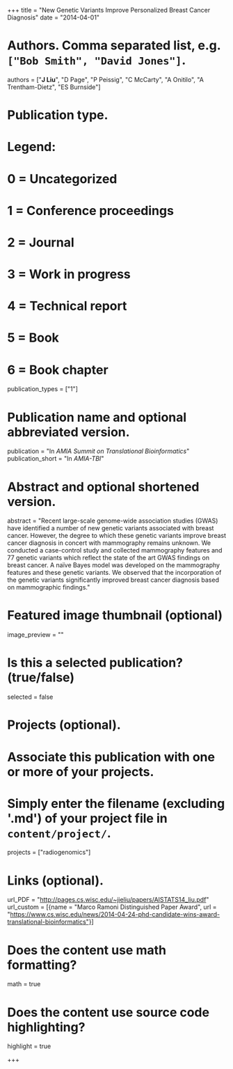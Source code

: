 +++
title = "New Genetic Variants Improve Personalized Breast Cancer Diagnosis"
date = "2014-04-01"

# Authors. Comma separated list, e.g. `["Bob Smith", "David Jones"]`.
authors = ["__J Liu__", "D Page", "P Peissig", "C McCarty", "A Onitilo", "A Trentham-Dietz", "ES Burnside"]

# Publication type.
# Legend:
# 0 = Uncategorized
# 1 = Conference proceedings
# 2 = Journal
# 3 = Work in progress
# 4 = Technical report
# 5 = Book
# 6 = Book chapter
publication_types = ["1"]

# Publication name and optional abbreviated version.
publication = "In *AMIA Summit on Translational Bioinformatics*"
publication_short = "In *AMIA-TBI*"

# Abstract and optional shortened version.
abstract = "Recent large-scale genome-wide association studies (GWAS) have identified a number of new genetic variants associated with breast cancer. However, the degree to which these genetic variants improve breast cancer diagnosis in concert with mammography remains unknown. We conducted a case-control study and collected mammography features and 77 genetic variants which reflect the state of the art GWAS findings on breast cancer. A naïve Bayes model was developed on the mammography features and these genetic variants. We observed that the incorporation of the genetic variants significantly improved breast cancer diagnosis based on mammographic findings."

# Featured image thumbnail (optional)
image_preview = ""

# Is this a selected publication? (true/false)
selected = false

# Projects (optional).
#   Associate this publication with one or more of your projects.
#   Simply enter the filename (excluding '.md') of your project file in `content/project/`.
projects = ["radiogenomics"]

# Links (optional).
url_PDF = "http://pages.cs.wisc.edu/~jieliu/papers/AISTATS14_liu.pdf"
url_custom = [{name = "Marco Ramoni Distinguished Paper Award", url = "https://www.cs.wisc.edu/news/2014-04-24-phd-candidate-wins-award-translational-bioinformatics"}]

# Does the content use math formatting?
math = true

# Does the content use source code highlighting?
highlight = true

+++

